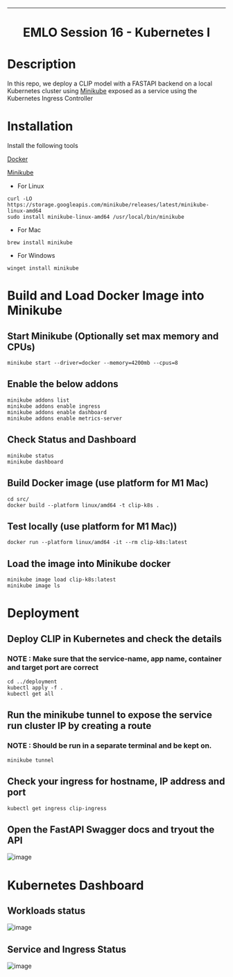 ______________________________________________________________________

<div align="center">

# EMLO Session 16 - Kubernetes I

</div>

# Description
In this repo, we deploy a CLIP model with a FASTAPI backend on a local Kubernetes cluster using [Minikube](https://github.com/kubernetes/minikube) exposed as a service using the Kubernetes Ingress Controller

# Installation
Install the following tools

[Docker](https://docs.docker.com/engine/install/)

[Minikube](https://minikube.sigs.k8s.io/docs/start/)

- For Linux
```
curl -LO https://storage.googleapis.com/minikube/releases/latest/minikube-linux-amd64
sudo install minikube-linux-amd64 /usr/local/bin/minikube
```

- For Mac
```
brew install minikube
```

- For Windows
```
winget install minikube
```

# Build and Load Docker Image into Minikube

## Start Minikube (Optionally set max memory and CPUs)
```
minikube start --driver=docker --memory=4200mb --cpus=8
```

## Enable the below addons
```
minikube addons list
minikube addons enable ingress
minikube addons enable dashboard
minikube addons enable metrics-server
```

## Check Status and Dashboard
```
minikube status
minikube dashboard
```

## Build Docker image (use platform for M1 Mac)
```
cd src/
docker build --platform linux/amd64 -t clip-k8s .
```

## Test locally (use platform for M1 Mac))
```
docker run --platform linux/amd64 -it --rm clip-k8s:latest
```

## Load the image into Minikube docker
```
minikube image load clip-k8s:latest
minikube image ls
```

# Deployment 

## Deploy CLIP in Kubernetes and check the details
### NOTE : Make sure that the service-name, app name, container and target port are correct
```
cd ../deployment
kubectl apply -f .
kubectl get all
```

## Run the minikube tunnel to expose the service run cluster IP by creating a route
### NOTE : Should be run in a separate terminal and be kept on.
```
minikube tunnel
```

## Check your ingress for hostname, IP address and port
```
kubectl get ingress clip-ingress
```

## Open the FastAPI Swagger docs and tryout the API

![image](https://github.com/RSWAIN1486/k8s-local/assets/48782471/9a8f8bb5-95e7-4a34-981b-c0614683f877)

# Kubernetes Dashboard

## Workloads status

![image](https://github.com/RSWAIN1486/k8s-local/assets/48782471/21342eff-177b-459f-a31a-1e90c147b55d)

## Service and Ingress Status

![image](https://github.com/RSWAIN1486/k8s-local/assets/48782471/3ce9cdb8-4b23-4acb-ad18-ccce60da87a2)


